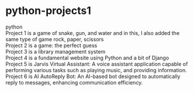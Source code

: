 # python-projects1

<p> python 
<br> Project 1 is a game of snake, gun, and water and in this, I also added the same type of game rock, paper, scissors
<br> Project 2 is a game: the perfect guess 
<br> Project 3 is a library management system 
<br> Project 4 is a fundamental website using Python and a bit of Django
<br> Project 5 is Jarvis Virtual Assistant: A voice assistant application capable of performing various tasks such as playing music, and providing information.
<br> Project 6 is AI AutoReply Bot: An AI-based bot designed to automatically reply to messages, enhancing communication efficiency.
